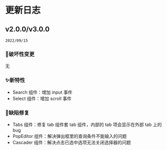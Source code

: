 # 更新日志
 
## v2.0.0/v3.0.0
 
`2022/09/15`
 
### 📢破坏性变更
 
无
 
### ✨新特性
 
- Search 组件：增加 input 事件
- Select 组件：增加 scroll 事件
 
### 🐞缺陷修复
 
- Tabs 组件：修复 tab 组件套 tab 组件，内部的 tab 项会显示在外部 tab 上的bug
- PopEditor 组件：解决弹出框里的查询条件不能输入的问题
- Cascader 组件：解决点击已选中选项无法关闭选择器的问题
